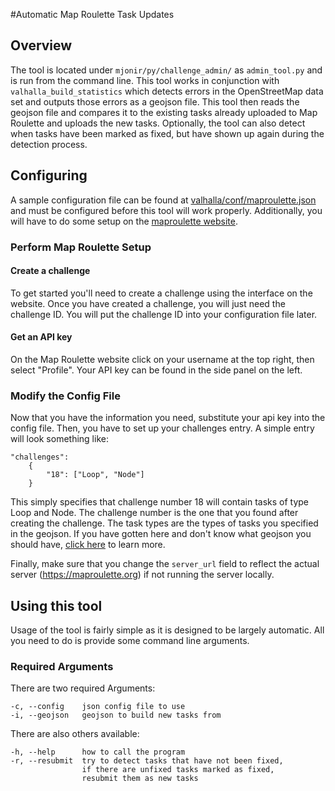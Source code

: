 #Automatic Map Roulette Task Updates

## Overview
The tool is located under `mjonir/py/challenge_admin/` as  `admin_tool.py` and is run from the command line. This tool works in conjunction with `valhalla_build_statistics` which detects errors in the OpenStreetMap data set and outputs those errors as a geojson file. This tool then reads the geojson file and compares it to the existing tasks already uploaded to Map Roulette and uploads the new tasks. Optionally, the tool can also detect when tasks have been marked as fixed, but have shown up again during the detection process.

## Configuring
A sample configuration file can be found at [valhalla/conf/maproulette.json](https://github.com/valhalla/conf/blob/master/maproulette.json) and must be configured before this tool will work properly. Additionally, you will have to do some setup on the [maproulette website](https://maproulette.org).

### Perform Map Roulette Setup
#### Create a challenge
To get started you'll need to create a challenge using the interface on the website. Once you have created a challenge, you will just need the challenge ID. You will put the challenge ID into your configuration file later.

#### Get an API key
On the Map Roulette website click on your username at the top right, then select "Profile". Your API key can be found in the side panel on the left.

### Modify the Config File
Now that you have the information you need, substitute your api key into the config file. Then, you have to set up your challenges entry. A simple entry will look something like:

    "challenges":
        {
            "18": ["Loop", "Node"]
        }

This simply specifies that challenge number 18 will contain tasks of type Loop and Node. The challenge number is the one that you found after creating the challenge. The task types are the types of tasks you specified in the geojson.
If you have gotten here and don't know what geojson you should have, [click here](https://github.com/valhalla/mjolnir/blob/master/docs/geojson.md) to learn more.

Finally, make sure that you change the `server_url` field to reflect the actual server (https://maproulette.org) if not running the server locally.

## Using this tool
Usage of the tool is fairly simple as it is designed to be largely automatic. All you need to do is provide some command line arguments.

### Required Arguments
There are two required Arguments:

    -c, --config    json config file to use
    -i, --geojson   geojson to build new tasks from

There are also others available:

    -h, --help      how to call the program
    -r, --resubmit  try to detect tasks that have not been fixed,
                    if there are unfixed tasks marked as fixed,
                    resubmit them as new tasks
